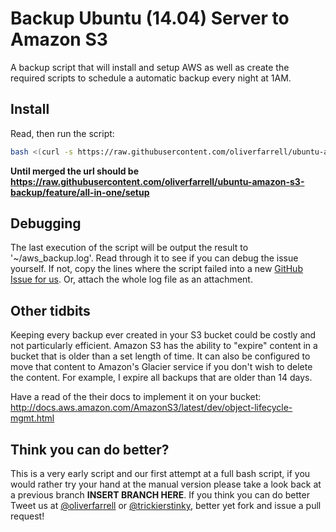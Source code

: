Backup Ubuntu (14.04) Server to Amazon S3
=========
A backup script that will install and setup AWS as well as create the required scripts to schedule a automatic backup every night at 1AM.

Install
---
Read, then run the script:

```bash
bash <(curl -s https://raw.githubusercontent.com/oliverfarrell/ubuntu-amazon-s3-backup/master/setup) 2>&1 | tee ~/aws_backup.log
```
**Until merged the url should be https://raw.githubusercontent.com/oliverfarrell/ubuntu-amazon-s3-backup/feature/all-in-one/setup**

Debugging
---
The last execution of the script will be output the result to '~/aws_backup.log'. Read through it to see if you can debug the issue yourself. If not, copy the lines where the script failed into a new [GitHub Issue for us](https://github.com/oliverfarrell/ubuntu-amazon-s3-backup/issues/new). Or, attach the whole log file as an attachment.


## Other tidbits
Keeping every backup ever created in your S3 bucket could be costly and not particularly efficient. Amazon S3 has the ability to "expire" content in a bucket that is older than a set length of time. It can also be configured to move that content to Amazon's Glacier service if you don't wish to delete the content. For example, I expire all backups that are older than 14 days.

Have a read of the their docs to implement it on your bucket: http://docs.aws.amazon.com/AmazonS3/latest/dev/object-lifecycle-mgmt.html

## Think you can do better?
This is a very early script and our first attempt at a full bash script, if you would rather try your hand at the manual version please take a look back at a previous branch **INSERT BRANCH HERE**. If you think you can do better Tweet us at [@oliverfarrell](http://twitter.com/oliverfarrell) or [@trickierstinky](http://twitter.com/trickierstinky), better yet fork and issue a pull request!
